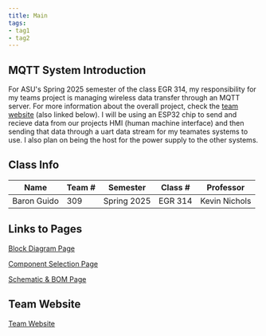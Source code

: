 ```yaml
---
title: Main
tags:
- tag1
- tag2
---
```


## MQTT System Introduction

For ASU's Spring 2025 semester of the class EGR 314, my responsibility for my teams project is managing wireless data transfer through an MQTT server. For more information about the overall project, check the [team website](https://egr314-2025-s-309.github.io/) (also linked below). I will be using an ESP32 chip to send and recieve data from our projects HMI (human machine interface) and then sending that data through a uart data stream for my teamates systems to use. I also plan on being the host for the power supply to the other systems.

## Class Info

| **Name** | **Team #** | **Semester** | **Class #** | **Professor** |
| --- | --- | --- | --- | --- |
| Baron Guido | 309 | Spring 2025 | EGR 314 | Kevin Nichols |

## Links to Pages

[Block Diagram Page](Block-Diagram.md)

[Component Selection Page](Component-Selection.md)

[Schematic & BOM Page](Schematic-&-BOM.md)

## Team Website

[Team Website](https://egr314-2025-s-309.github.io/)
